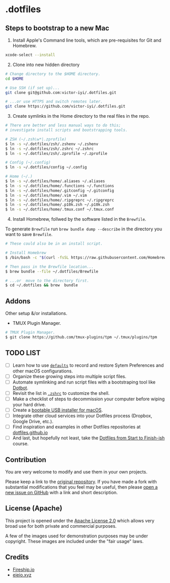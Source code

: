 # .dotfiles

## Steps to bootstrap to a new Mac

1. Install Apple's Command line tools, which are pre-requisites for Git and
Homebrew.

```sh
xcode-select --install
```

<!-- markdownlint-disable ol-prefix -->
2. Clone into new hidden directory

```sh
# Change directory to the $HOME directory.
cd $HOME

# Use SSH (if set up)...
git clone git@github.com:victor-iyi/.dotfiles.git

# ...or use HTTPS and switch remotes later.
git clone https://github.com/victor-iyi/.dotfiles.git
```

<!-- markdownlint-disable ol-prefix -->
3. Create symlinks in the Home directory to the real files in the repo.

```sh
# There are better and less manual ways to do this;
# investigate install scripts and bootstrapping tools.

# ZSH (~/.zsh\w*|.zprofile)
$ ln -s ~/.dotfiles/zsh/.zshenv ~/.zshenv
$ ln -s ~/.dotfiles/zsh/.zshrc ~/.zshrc
$ ln -s ~/.dotfiles/zsh/.zprofile ~/.zprofile

# Config (~/.config)
$ ln -s ~/.dotfiles/config ~/.config

# Home (~/.)
$ ln -s ~/.dotfiles/home/.aliases ~/.aliases
$ ln -s ~/.dotfiles/home/.functions ~/.functions
$ ln -s ~/.dotfiles/home/.gitconfig ~/.gitconfig
$ ln -s ~/.dotfiles/home/.vim ~/.vim
$ ln -s ~/.dotfiles/home/.ripgreprc ~/.ripgreprc
$ ln -s ~/.dotfiles/home/.p10k.zsh ~/.p10k.zsh
$ ln -s ~/.dotfiles/home/.tmux.conf ~/.tmux.conf
```

<!-- markdownlint-disable ol-prefix -->
4. Install Homebrew, follwed by the software listed in the `Brewfile`.

To generate `Brewfile` run `brew bundle dump --describe` in the directory you
want to save `Brewfile`.

```sh
# These could also be in an install script.

# Install Homebrew
$ /bin/bash -c "$(curl -fsSL https://raw.githubusercontent.com/Homebrew/install/HEAD/install.sh)"

# Then pass in the Brewfile location...
$ brew bundle --file ~/.dotfiles/Brewfile

# ...or  move to the directory first.
$ cd ~/.dotfiles && brew  bundle
```

## Addons

Other setup &/or installations.

- TMUX Plugin Manager.

```sh
# TMUX Plugin Manager.
$ git clone https://github.com/tmux-plugins/tpm ~/.tmux/plugins/tpm
```

## TODO LIST

- [ ] Learn how to use [`defaults`] to record and restore Sytem Preferences and other
macOS configurations.
- [ ] Organize these growing steps into multiple script files.
- [ ] Automate symlinking and run script files with a bootstraping tool like [Dotbot].
- [ ] Revisit the list in [`.zshrc`] to customize the shell.
- [ ] Make a checklist of steps to decommission your computer before wiping your
hard drive.
- [ ] Create a [bootable USB installer for macOS][usb-installer-macos].
- [ ] Integrate other cloud services into your Dotfiles process (Dropbox,
Google Drive, etc.).
- [ ] Find inspiration and examples in other Dotfiles repositories at
[dotfiles.github.io]
- [ ] And last, but hopefully not least, take the
[Dotfiles from Start to Finish-ish][eieioxyz-course] course.

[`defaults`]: https://macos-defaults.com/#🙋-what-s-a-defaults-command
[Dotbot]: https://github.com/anishathalye/dotbot
[`.zshrc`]: ./zsh/.zshrc
[usb-installer-macos]: https://support.apple.com/en-us/HT201372
[dotfiles.github.io]: https://dotfiles.github.io
[eieioxyz-course]: https://www.udemy.com/course/dotfiles-from-start-to-finish-ish/?referralCode=445BE0B541C48FE85276

## Contribution

You are very welcome to modify and use them in your own projects.

Please keep a link to the [original repository]. If you have made a fork with
substantial modifications that you feel may be useful,
then please [open a new issue on GitHub] with a link and short description.

[original repository]: https://github.com/victor-iyi/.dotfiles
[open a new issue on GitHub]: https://github.com/victor-iyi/.dotfiles/issues/

## License (Apache)

This project is opened under the [Apache License 2.0](./LICENSE) which allows very
broad use for both private and commercial purposes.

A few of the images used for demonstration purposes may be under copyright.
These images are included under the "fair usage" laws.

## Credits

- [Fireship.io]
- [eieio.xyz]

[Fireship.io]: https://fireship.io
[eieio.xyz]: https://www.udemy.com/course/dotfiles-from-start-to-finish-ish/?referralCode=445BE0B541C48FE85276
